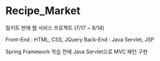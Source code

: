 # Recipe_Market

밀키트 판매 웹 서비스 프로젝트 (7/17 ~ 8/14)

Front-End : HTML, CSS, JQuery
Back-End : Java Servlet, JSP

Spring Framework 학습 전에 Java Servlet으로 MVC 패턴 구현
